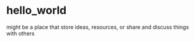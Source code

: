 # hello_world
might be a place that store ideas, resources, or share and discuss things with others
